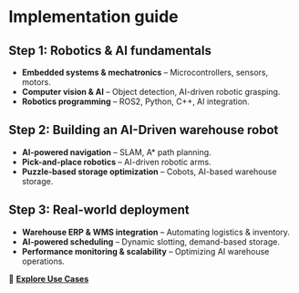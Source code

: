 # Implementation guide

## Step 1: Robotics & AI fundamentals
- **Embedded systems & mechatronics** – Microcontrollers, sensors, motors.
- **Computer vision & AI** – Object detection, AI-driven robotic grasping.
- **Robotics programming** – ROS2, Python, C++, AI integration.

## Step 2: Building an AI-Driven warehouse robot
- **AI-powered navigation** – SLAM, A* path planning.
- **Pick-and-place robotics** – AI-driven robotic arms.
- **Puzzle-based storage optimization** – Cobots, AI-based warehouse storage.

## Step 3: Real-world deployment
- **Warehouse ERP & WMS integration** – Automating logistics & inventory.
- **AI-powered scheduling** – Dynamic slotting, demand-based storage.
- **Performance monitoring & scalability** – Optimizing AI warehouse operations.

📖 **[Explore Use Cases](../use_cases)**
